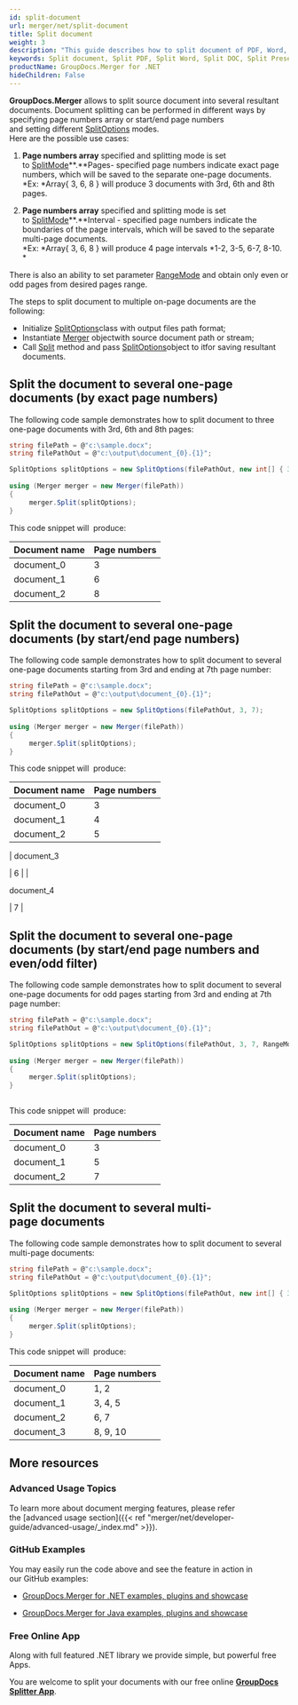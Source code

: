 ```yaml
---
id: split-document
url: merger/net/split-document
title: Split document
weight: 3
description: "This guide describes how to split document of PDF, Word, Excel, PowerPoint and many other formats into several resultant documents using GroupDocs.Merger API."
keywords: Split document, Split PDF, Split Word, Split DOC, Split Presentation, Split Excel
productName: GroupDocs.Merger for .NET
hideChildren: False
---
```

**GroupDocs.Merger** allows to split source document into several resultant documents. Document splitting can be performed in different ways by specifying page numbers array or start/end page numbers and setting different [SplitOptions](https://apireference.groupdocs.com/net/merger/groupdocs.merger.domain.options/splitoptions) modes.  
Here are the possible use cases:

1.  **Page numbers array** specified and splitting mode is set to [SplitMode](https://apireference.groupdocs.com/net/merger/groupdocs.merger.domain.options/splitmode)**.**Pages\- specified page numbers indicate exact page numbers, which will be saved to the separate one-page documents.  
    *Ex: *Array{ 3, 6, 8 } will produce 3 documents with 3rd, 6th and 8th pages.
    
2.  **Page numbers array** specified and splitting mode is set to [SplitMode](https://apireference.groupdocs.com/net/merger/groupdocs.merger.domain.options/splitmode)**.**Interval \- specified page numbers indicate the boundaries of the page intervals, which will be saved to the separate multi-page documents.  
    *Ex: *Array{ 3, 6, 8 } will produce 4 page intervals *1-2, 3-5, 6-7, 8-10.  
    *
    

  

There is also an ability to set parameter [RangeMode](https://apireference.groupdocs.com/net/merger/groupdocs.merger.domain.options/rangemode) and obtain only even or odd pages from desired pages range.  
  
The steps to split document to multiple on-page documents are the following:

*   Initialize [SplitOptions](https://apireference.groupdocs.com/net/merger/groupdocs.merger.domain.options/splitoptions)class with output files path format;
*   Instantiate [Merger](https://apireference.groupdocs.com/net/merger/groupdocs.merger/merger) objectwith source document path or stream;
*   Call [Split](https://apireference.groupdocs.com/net/merger/groupdocs.merger/merger/methods/split) method and pass [SplitOptions](https://apireference.groupdocs.com/net/merger/groupdocs.merger.domain.options/splitoptions)object to itfor saving resultant documents.

## Split the document to several one-page documents (by exact page numbers)

The following code sample demonstrates how to split document to three one-page documents with 3rd, 6th and 8th pages:

```csharp
string filePath = @"c:\sample.docx";
string filePathOut = @"c:\output\document_{0}.{1}";

SplitOptions splitOptions = new SplitOptions(filePathOut, new int[] { 3, 6, 8 });
           
using (Merger merger = new Merger(filePath))
{
     merger.Split(splitOptions);
}  
```

This code snippet will  produce:

| Document name | Page numbers |
| --- | --- |
| document\_0 | 3 |
| document\_1 | 6 |
| document\_2 | 8 |

## Split the document to several one-page documents (by start/end page numbers)

The following code sample demonstrates how to split document to several one-page documents starting from 3rd and ending at 7th page number:

```csharp
string filePath = @"c:\sample.docx";
string filePathOut = @"c:\output\document_{0}.{1}";

SplitOptions splitOptions = new SplitOptions(filePathOut, 3, 7);
           
using (Merger merger = new Merger(filePath))
{
     merger.Split(splitOptions);
}  
```

This code snippet will  produce:

| Document name | Page numbers |
| --- | --- |
| document\_0 | 3 |
| document\_1 | 4 |
| document\_2 | 5 |
| 
document\_3     

 | 6 |
| 

document\_4  

 | 7 |

## Split the document to several one-page documents (by start/end page numbers and even/odd filter)

The following code sample demonstrates how to split document to several one-page documents for odd pages starting from 3rd and ending at 7th page number:

```csharp
string filePath = @"c:\sample.docx";
string filePathOut = @"c:\output\document_{0}.{1}";

SplitOptions splitOptions = new SplitOptions(filePathOut, 3, 7, RangeMode.OddPages);
           
using (Merger merger = new Merger(filePath))
{
     merger.Split(splitOptions);
}  
 
```

This code snippet will  produce:

| Document name | Page numbers |
| --- | --- |
| document\_0 | 3 |
| document\_1 | 5 |
| document\_2 | 7 |

## Split the document to several multi-page documents

The following code sample demonstrates how to split document to several multi-page documents:

```csharp
string filePath = @"c:\sample.docx";
string filePathOut = @"c:\output\document_{0}.{1}";

SplitOptions splitOptions = new SplitOptions(filePathOut, new int[] { 3, 6, 8 }, SplitMode.Interval);
           
using (Merger merger = new Merger(filePath))
{
     merger.Split(splitOptions);
}  
```

This code snippet will  produce:

| Document name | Page numbers |
| --- | --- |
| document\_0 | 1, 2 |
| document\_1 | 3, 4, 5 |
| document\_2 | 6, 7 |
| document\_3 | 8, 9, 10 |

## More resources

### Advanced Usage Topics 

To learn more about document merging features, please refer the [advanced usage section]({{< ref "merger/net/developer-guide/advanced-usage/_index.md" >}}).

### GitHub Examples 

You may easily run the code above and see the feature in action in our GitHub examples:

*   [GroupDocs.Merger for .NET examples, plugins and showcase](https://github.com/groupdocs-merger/GroupDocs.Merger-for-.NET)
    
*   [GroupDocs.Merger for Java examples, plugins and showcase](https://github.com/groupdocs-merger/GroupDocs.Merger-for-Java)
    

### Free Online App 

Along with full featured .NET library we provide simple, but powerful free Apps.

You are welcome to split your documents with our free online **[GroupDocs Splitter App](https://products.groupdocs.app/splitter)**.
